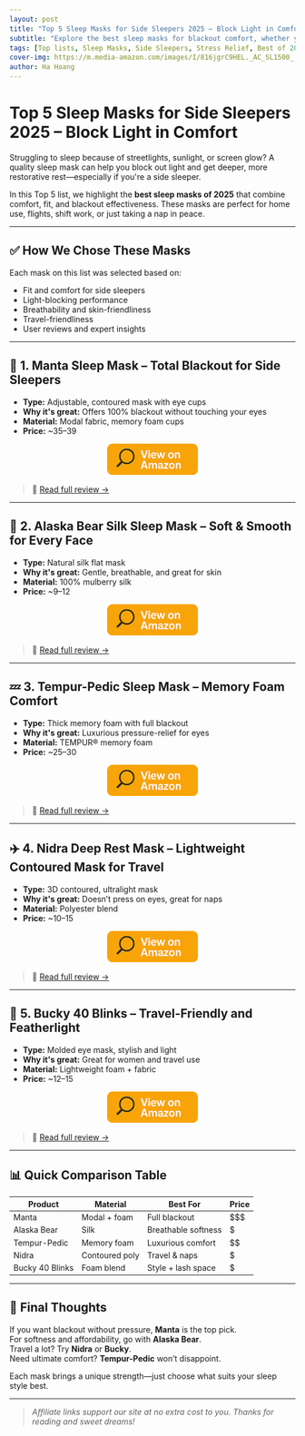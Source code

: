 ```yaml
---
layout: post
title: "Top 5 Sleep Masks for Side Sleepers 2025 – Block Light in Comfort"
subtitle: "Explore the best sleep masks for blackout comfort, whether you're at home, traveling, or napping on the go."
tags: [Top lists, Sleep Masks, Side Sleepers, Stress Relief, Best of 2025]
cover-img: https://m.media-amazon.com/images/I/816jgrC9HEL._AC_SL1500_.jpg
author: Ha Hoang
---
```


# Top 5 Sleep Masks for Side Sleepers 2025 – Block Light in Comfort

Struggling to sleep because of streetlights, sunlight, or screen glow? A quality sleep mask can help you block out light and get deeper, more restorative rest—especially if you're a side sleeper.

In this Top 5 list, we highlight the **best sleep masks of 2025** that combine comfort, fit, and blackout effectiveness. These masks are perfect for home use, flights, shift work, or just taking a nap in peace.

---

## ✅ How We Chose These Masks

Each mask on this list was selected based on:

- Fit and comfort for side sleepers  
- Light-blocking performance  
- Breathability and skin-friendliness  
- Travel-friendliness  
- User reviews and expert insights

---

## 🥇 1. Manta Sleep Mask – Total Blackout for Side Sleepers

- **Type:** Adjustable, contoured mask with eye cups  
- **Why it's great:** Offers 100% blackout without touching your eyes  
- **Material:** Modal fabric, memory foam cups  
- **Price:** ~$35–$39

<div style="text-align:center;">
  <a href="https://www.amazon.com/Manta-Sleep-Mask-Adjustable-Deepest-Possible/dp/B07PRG2CQY?tag=havan00e-20" target="_blank" rel="nofollow noopener">
    <img src="/assets/img/view.png" alt="View on Amazon" style="width:160px; height:auto;" />
  </a>
</div>

> 🔗 [Read full review →](/2025-05-13-manta-sleep-mask-review/)

---

## 🧵 2. Alaska Bear Silk Sleep Mask – Soft & Smooth for Every Face

- **Type:** Natural silk flat mask  
- **Why it's great:** Gentle, breathable, and great for skin  
- **Material:** 100% mulberry silk  
- **Price:** ~$9–$12

<div style="text-align:center;">
  <a href="https://www.amazon.com/Pressure-Sleeping-Conventional-Eyeshades-Washable/dp/B00GSO1D9O?tag=havan00e-20" target="_blank" rel="nofollow noopener">
    <img src="/assets/img/view.png" alt="View on Amazon" style="width:160px; height:auto;" />
  </a>
</div>

> 🔗 [Read full review →](/2025-05-14-alaska-bear-silk-sleep-mask-review/)

---

## 💤 3. Tempur-Pedic Sleep Mask – Memory Foam Comfort

- **Type:** Thick memory foam with full blackout  
- **Why it's great:** Luxurious pressure-relief for eyes  
- **Material:** TEMPUR® memory foam  
- **Price:** ~$25–$30

<div style="text-align:center;">
  <a href="https://www.amazon.com/Tempur-Pedic-Sleep-Mask-Size-Navy/dp/B0027OUUFW?tag=havan00e-20" target="_blank" rel="nofollow noopener">
    <img src="/assets/img/view.png" alt="View on Amazon" style="width:160px; height:auto;" />
  </a>
</div>

> 🔗 [Read full review →](/2025-05-14-tempur-pedic-sleep-mask-review/)

---

## ✈️ 4. Nidra Deep Rest Mask – Lightweight Contoured Mask for Travel

- **Type:** 3D contoured, ultralight mask  
- **Why it's great:** Doesn’t press on eyes, great for naps  
- **Material:** Polyester blend  
- **Price:** ~$10–$15

<div style="text-align:center;">
  <a href="https://www.amazon.com/Patented-Contoured-Adjustable-Blocking-Refreshed/dp/B00M9BC1M8?tag=havan00e-20" target="_blank" rel="nofollow noopener">
    <img src="/assets/img/view.png" alt="View on Amazon" style="width:160px; height:auto;" />
  </a>
</div>

> 🔗 [Read full review →](/2025-05-14-nidra-sleep-mask-review/)

---

## 🎨 5. Bucky 40 Blinks – Travel-Friendly and Featherlight

- **Type:** Molded eye mask, stylish and light  
- **Why it's great:** Great for women and travel use  
- **Material:** Lightweight foam + fabric  
- **Price:** ~$12–$15

<div style="text-align:center;">
  <a href="https://www.amazon.com/Bucky-Ultralight-Comfortable-Contoured-Extensions/dp/B07F8WJCQX?tag=havan00e-20" target="_blank" rel="nofollow noopener">
    <img src="/assets/img/view.png" alt="View on Amazon" style="width:160px; height:auto;" />
  </a>
</div>

> 🔗 [Read full review →](/2025-05-14-bucky-40-blinks-review/)

---

## 📊 Quick Comparison Table

| Product | Material | Best For | Price |
|---------|----------|----------|-------|
| Manta | Modal + foam | Full blackout | $$$ |
| Alaska Bear | Silk | Breathable softness | $ |
| Tempur-Pedic | Memory foam | Luxurious comfort | $$ |
| Nidra | Contoured poly | Travel & naps | $ |
| Bucky 40 Blinks | Foam blend | Style + lash space | $ |

---

## 🎯 Final Thoughts

If you want blackout without pressure, **Manta** is the top pick.  
For softness and affordability, go with **Alaska Bear**.  
Travel a lot? Try **Nidra** or **Bucky**.  
Need ultimate comfort? **Tempur-Pedic** won’t disappoint.

Each mask brings a unique strength—just choose what suits your sleep style best.

---

> *Affiliate links support our site at no extra cost to you. Thanks for reading and sweet dreams!*
